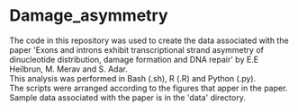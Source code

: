 # Damage_asymmetry

The code in this repository was used to create the data associated with the paper 'Exons and introns exhibit transcriptional strand asymmetry of dinucleotide distribution, damage formation and DNA repair' by E.E Heilbrun, M. Merav and S. Adar.    
This analysis was performed in Bash (.sh), R (.R) and Python (.py).    
The scripts were arranged according to the figures that apper in the paper.    
Sample data associated with the paper is in the 'data' directory.
